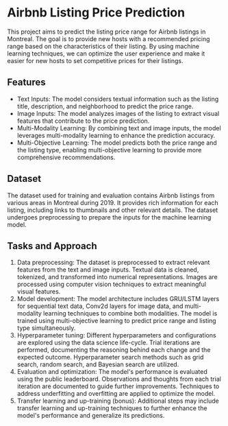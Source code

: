 # Airbnb Listing Price Prediction

This project aims to predict the listing price range for Airbnb listings in Montreal. The goal is to provide new hosts with a recommended pricing range based on the characteristics of their listing. By using machine learning techniques, we can optimize the user experience and make it easier for new hosts to set competitive prices for their listings.

## Features

- Text Inputs: The model considers textual information such as the listing title, description, and neighborhood to predict the price range.
- Image Inputs: The model analyzes images of the listing to extract visual features that contribute to the price prediction.
- Multi-Modality Learning: By combining text and image inputs, the model leverages multi-modality learning to enhance the prediction accuracy.
- Multi-Objective Learning: The model predicts both the price range and the listing type, enabling multi-objective learning to provide more comprehensive recommendations.

## Dataset

The dataset used for training and evaluation contains Airbnb listings from various areas in Montreal during 2019. It provides rich information for each listing, including links to thumbnails and other relevant details. The dataset undergoes preprocessing to prepare the inputs for the machine learning model.

## Tasks and Approach

1. Data preprocessing: The dataset is preprocessed to extract relevant features from the text and image inputs. Textual data is cleaned, tokenized, and transformed into numerical representations. Images are processed using computer vision techniques to extract meaningful visual features.
2. Model development: The model architecture includes GRU/LSTM layers for sequential text data, Conv2d layers for image data, and multi-modality learning techniques to combine both modalities. The model is trained using multi-objective learning to predict price range and listing type simultaneously.
3. Hyperparameter tuning: Different hyperparameters and configurations are explored using the data science life-cycle. Trial iterations are performed, documenting the reasoning behind each change and the expected outcome. Hyperparameter search methods such as grid search, random search, and Bayesian search are utilized.
4. Evaluation and optimization: The model's performance is evaluated using the public leaderboard. Observations and thoughts from each trial iteration are documented to guide further improvements. Techniques to address underfitting and overfitting are applied to optimize the model.
5. Transfer learning and up-training (bonus): Additional steps may include transfer learning and up-training techniques to further enhance the model's performance and generalize its predictions.

